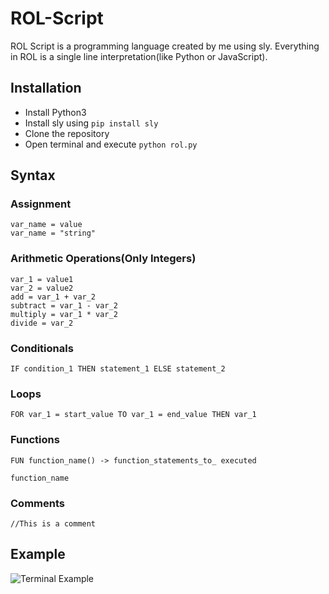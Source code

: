 # ROL-Script
ROL Script is a programming language created by me using sly.
Everything in ROL is a single line interpretation(like Python or JavaScript).

## Installation
- Install Python3
- Install sly using
  ```pip install sly```
- Clone the repository
- Open terminal and execute
  ```python rol.py```

## Syntax
### Assignment
```
var_name = value
var_name = "string"
```

### Arithmetic Operations(Only Integers)
```
var_1 = value1
var_2 = value2
add = var_1 + var_2
subtract = var_1 - var_2
multiply = var_1 * var_2
divide = var_2 
```

### Conditionals
```
IF condition_1 THEN statement_1 ELSE statement_2
```

### Loops
```
FOR var_1 = start_value TO var_1 = end_value THEN var_1
```

### Functions
```
FUN function_name() -> function_statements_to_ executed

function_name
```

### Comments
```
//This is a comment
```

## Example
![Terminal Example](ROLScript.png)
